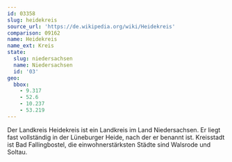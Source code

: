 ```yaml
---
id: 03358
slug: heidekreis
source_url: 'https://de.wikipedia.org/wiki/Heidekreis'
comparison: 09162
name: Heidekreis
name_ext: Kreis
state:
  slug: niedersachsen
  name: Niedersachsen
  id: '03'
geo:
  bbox:
    - 9.317
    - 52.6
    - 10.237
    - 53.219
---
```


Der Landkreis Heidekreis ist ein Landkreis im Land Niedersachsen. Er liegt fast vollständig in der Lüneburger Heide, nach der er benannt ist. Kreisstadt ist Bad Fallingbostel, die einwohnerstärksten Städte sind Walsrode und Soltau.
